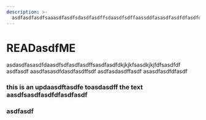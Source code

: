 ```yaml
---
description: >-
  asdfasdfasdfsaaasdfasdfsdasdfasdffsdaasdfsdffaassddfasasdfasdfdfasdfdfasdfasdfasdfaasdfasdfsdfasdfasdf
---
```


# READasdfME

asdasdfasasdfdaasdfsdfasdfasdffsasdfasdfdkjkjkfsasdkjkjfdfsasdfdf asdfasdf aasdfasasdfdasdfasdffsdf asdfasdasdffasdf asasdfasdfdfasdf

### this is an updaasdftasdfe toasdasdff the text aasdfsasdfasdfdfasdfasdf

### asdfasdf
